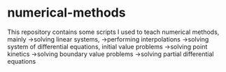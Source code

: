 # numerical-methods
This repository contains some scripts I used to teach numerical methods, mainly
->solving linear systems,
->performing interpolations
->solving system of differential equations, initial value problems
->solving point kinetics
->solving boundary value problems
->solving partial differential equations
